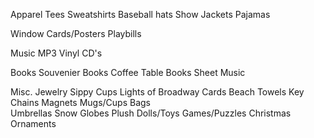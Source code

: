 Apparel 
  Tees
  Sweatshirts
  Baseball hats
  Show Jackets
  Pajamas

 Window Cards/Posters
 Playbills
 
 Music
   MP3
   Vinyl
   CD's

 Books
   Souvenier Books
   Coffee Table Books
   Sheet Music

 Misc.
    Jewelry
    Sippy Cups
    Lights of Broadway Cards
    Beach Towels
    Key Chains
    Magnets
    Mugs/Cups
    Bags    
    Umbrellas
    Snow Globes
    Plush Dolls/Toys
    Games/Puzzles
    Christmas Ornaments

    